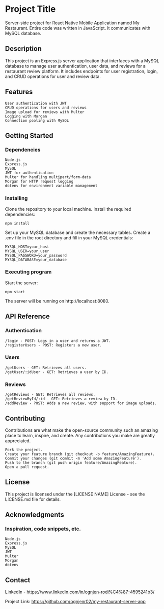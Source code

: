 # Project Title

Server-side project for React Native Mobile Application named My Restaurant. Entire code was written in JavaScript. It communicates with MySQL database.

## Description

This project is an Express.js server application that interfaces with a MySQL database to manage user authentication, user data, and reviews for a restaurant review platform. It includes endpoints for user registration, login, and CRUD operations for user and review data.

## Features

    User authentication with JWT
    CRUD operations for users and reviews
    Image upload for reviews with Multer
    Logging with Morgan
    Connection pooling with MySQL


## Getting Started

### Dependencies

    Node.js
    Express.js
    MySQL
    JWT for authentication
    Multer for handling multipart/form-data
    Morgan for HTTP request logging
    dotenv for environment variable management


### Installing

Clone the repository to your local machine.
Install the required dependencies:

    npm install

Set up your MySQL database and create the necessary tables.
Create a .env file in the root directory and fill in your MySQL credentials:

    MYSQL_HOST=your_host
    MYSQL_USER=your_user
    MYSQL_PASSWORD=your_password
    MYSQL_DATABASE=your_database


### Executing program

Start the server:

    npm start

The server will be running on http://localhost:8080.


## API Reference

### Authentication

    /login - POST: Logs in a user and returns a JWT.
    /registerUsers - POST: Registers a new user.


### Users

    /getUsers - GET: Retrieves all users.
    /getUser/:idUser - GET: Retrieves a user by ID.


### Reviews

    /getReviews - GET: Retrieves all reviews.
    /getReviewById/:id - GET: Retrieves a review by ID.
    /addReview - POST: Adds a new review, with support for image uploads.


## Contributing

Contributions are what make the open-source community such an amazing place to learn, inspire, and create. Any contributions you make are greatly appreciated.

    Fork the project.
    Create your feature branch (git checkout -b feature/AmazingFeature).
    Commit your changes (git commit -m 'Add some AmazingFeature').
    Push to the branch (git push origin feature/AmazingFeature).
    Open a pull request.


## License

This project is licensed under the [LICENSE NAME] License - see the LICENSE.md file for details.

## Acknowledgments

### Inspiration, code snippets, etc.

    Node.js
    Express.js
    MySQL
    JWT
    Multer
    Morgan
    dotenv


## Contact

LinkedIn - https://www.linkedin.com/in/ognjen-rodi%C4%87-4595241b3/

Project Link: https://github.com/ognjenr02/my-restaurant-server-app
